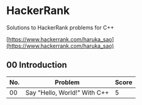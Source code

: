 # HackerRank
Solutions to HackerRank problems for C++

[https://www.hackerrank.com/haruka_sao](https://www.hackerrank.com/haruka_sao)

## 00 Introduction

| No. | Problem | Score |
| ---- | ---- | ---- |
| 00 | Say "Hello, World!" With C++ | 5 |
